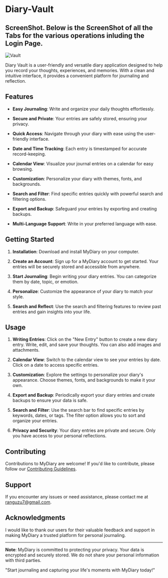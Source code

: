 # Diary-Vault
## ScreenShot. Below is the ScreenShot of all the Tabs for the various operations inluding the Login Page. 
![Vault](https://github.com/RoggersAnguzu/Diary-Vault/assets/141458053/8946ac14-a253-44bf-8cd8-2612ad10ed2e)

Diary Vault is a user-friendly and versatile diary application designed to help you record your thoughts, experiences, and memories. With a clean and intuitive interface, it provides a convenient platform for journaling and reflection.

## Features

- **Easy Journaling**: Write and organize your daily thoughts effortlessly.

- **Secure and Private**: Your entries are safely stored, ensuring your privacy.

- **Quick Access**: Navigate through your diary with ease using the user-friendly interface.

- **Date and Time Tracking**: Each entry is timestamped for accurate record-keeping.

- **Calendar View**: Visualize your journal entries on a calendar for easy browsing.

- **Customization**: Personalize your diary with themes, fonts, and backgrounds.

- **Search and Filter**: Find specific entries quickly with powerful search and filtering options.

- **Export and Backup**: Safeguard your entries by exporting and creating backups.

- **Multi-Language Support**: Write in your preferred language with ease.

## Getting Started

1. **Installation**: Download and install MyDiary on your computer.

2. **Create an Account**: Sign up for a MyDiary account to get started. Your entries will be securely stored and accessible from anywhere.

3. **Start Journaling**: Begin writing your diary entries. You can categorize them by date, topic, or emotion.

4. **Personalize**: Customize the appearance of your diary to match your style.

5. **Search and Reflect**: Use the search and filtering features to review past entries and gain insights into your life.

## Usage

1. **Writing Entries**: Click on the "New Entry" button to create a new diary entry. Write, edit, and save your thoughts. You can also add images and attachments.

2. **Calendar View**: Switch to the calendar view to see your entries by date. Click on a date to access specific entries.

3. **Customization**: Explore the settings to personalize your diary's appearance. Choose themes, fonts, and backgrounds to make it your own.

4. **Export and Backup**: Periodically export your diary entries and create backups to ensure your data is safe.

5. **Search and Filter**: Use the search bar to find specific entries by keywords, dates, or tags. The filter option allows you to sort and organize your entries.

6. **Privacy and Security**: Your diary entries are private and secure. Only you have access to your personal reflections.

## Contributing

Contributions to MyDiary are welcome! If you'd like to contribute, please follow our [Contributing Guidelines](CONTRIBUTING.md).

## Support

If you encounter any issues or need assistance, please contact me at ranguzu7@gmail.com.

## Acknowledgments

I would like to thank our users for their valuable feedback and support in making MyDiary a trusted platform for personal journaling.

---

**Note**: MyDiary is committed to protecting your privacy. Your data is encrypted and securely stored. We do not share your personal information with third parties.

"Start journaling and capturing your life's moments with MyDiary today!"




